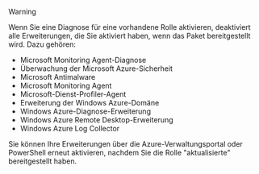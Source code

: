 > [!WARNING]
> Wenn Sie eine Diagnose für eine vorhandene Rolle aktivieren, deaktiviert alle Erweiterungen, die Sie aktiviert haben, wenn das Paket bereitgestellt wird. Dazu gehören:
>
> * Microsoft Monitoring Agent-Diagnose
> * Überwachung der Microsoft Azure-Sicherheit
> * Microsoft Antimalware                 
> * Microsoft Monitoring Agent
> * Microsoft-Dienst-Profiler-Agent      
> * Erweiterung der Windows Azure-Domäne        
> * Windows Azure-Diagnose-Erweiterung   
> * Windows Azure Remote Desktop-Erweiterung
> * Windows Azure Log Collector
>
> Sie können Ihre Erweiterungen über die Azure-Verwaltungsportal oder PowerShell erneut aktivieren, nachdem Sie die Rolle "aktualisierte" bereitgestellt haben.
>
